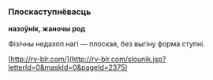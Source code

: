 ### Плоскаступнёвасць
**назоўнік, жаночы род**

Фізічны недахоп нагі — плоская, без выгіну форма ступні.

<a rel="author">[http://rv-blr.com/](http://rv-blr.com/slounik.jsp?letterId=0&maskId=0&pageId=2375)</a>
